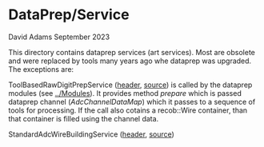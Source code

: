 # DataPrep/Service
David Adams
September 2023

This directory contains dataprep services (art services).
Most are obsolete and were replaced by tools many years ago whe dataprep was upgraded.
The exceptions are:

ToolBasedRawDigitPrepService ([header](ToolBasedRawDigitPrepService.h), [source](ToolBasedRawDigitPrepService_service.cc))
is called by the dataprep modules (see [../Modules](../Modules)).
It provides method _prepare_ which is passed dataprep channel (_AdcChannelDataMap_) which it passes to
a sequence of tools for processing.
If the call also cotains a recob::Wire container, than that container is filled using the channel data.

StandardAdcWireBuildingService ([header](StandardAdcWireBuildingService.h), [source](StandardAdcWireBuildingService_service.cc))

